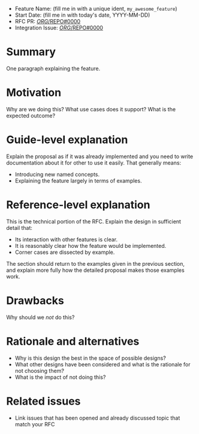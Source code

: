 - Feature Name: (fill me in with a unique ident, `my_awesome_feature`)
- Start Date: (fill me in with today's date, YYYY-MM-DD)
- RFC PR: [$ORG/$REPO#0000](https://github.com/$ORG/$REPO/pull/0000)
- Integration Issue: [$ORG/$REPO#0000](https://github.com/$ORG/$REPO/issues/0000)

# Summary
[summary]: #summary

One paragraph explaining the feature.

# Motivation
[motivation]: #motivation

Why are we doing this? 
What use cases does it support? 
What is the expected outcome?

# Guide-level explanation
[guide-level-explanation]: #guide-level-explanation

Explain the proposal as if it was already implemented and you need to write documentation about it for other to use it easily.
That generally means:

- Introducing new named concepts.
- Explaining the feature largely in terms of examples.

# Reference-level explanation
[reference-level-explanation]: #reference-level-explanation

This is the technical portion of the RFC. Explain the design in sufficient detail that:

- Its interaction with other features is clear.
- It is reasonably clear how the feature would be implemented.
- Corner cases are dissected by example.

The section should return to the examples given in the previous section, and explain more fully how the detailed proposal makes those examples work.

# Drawbacks
[drawbacks]: #drawbacks

Why should we *not* do this?

# Rationale and alternatives
[rationale-and-alternatives]: #rationale-and-alternatives

- Why is this design the best in the space of possible designs?
- What other designs have been considered and what is the rationale for not choosing them?
- What is the impact of not doing this?

# Related issues
[unresolved-questions]: #related-issues

- Link issues that has been opened and already discussed topic that match your RFC
